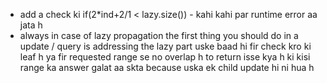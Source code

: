 - add a check ki if(2*ind+2/1 < lazy.size()) - kahi kahi par runtime error aa jata h  
- always in case of lazy propagation the first thing you should do in a update / query is addressing the lazy part
uske baad hi fir check kro ki leaf h ya fir requested range se no overlap h to return
isse kya h ki kisi range ka answer galat aa skta because uska ek child update hi ni hua h
